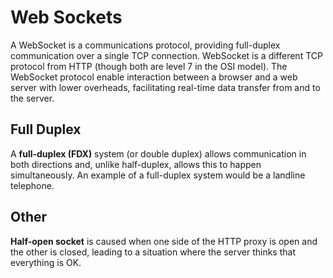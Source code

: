 # Web Sockets

A WebSocket is a communications protocol, providing full-duplex communication over a single TCP connection.  WebSocket is a different TCP protocol from HTTP (though both are level 7 in the OSI model). The WebSocket protocol enable interaction between a browser and a web server with lower overheads, facilitating real-time data transfer from and to the server.

## Full Duplex

A **full-duplex (FDX)** system (or double duplex) allows communication in both directions and, unlike half-duplex, allows this to happen simultaneously. An example of a full-duplex system would be a landline telephone.


## Other

**Half-open socket** is caused when one side of the HTTP proxy is open and the other is closed, leading to a situation where the server thinks that everything is OK.
